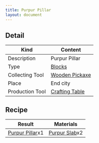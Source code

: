 ```yaml
---
title: Purpur Pillar
layout: document
---
```

## Detail

|Kind|Content|
|---|---|
|Description|Purpur Pillar|
|Type|[Blocks](Blocks)|
|Collecting Tool|[Wooden Pickaxe](Wooden_Pickaxe)|
|Place|End city|
|Production Tool|[Crafting Table](Crafting_Table)|

## Recipe

|Result|Materials|
|---|---|
|[Purpur Pillar](Purpur_Pillar)x1|[Purpur Slab](Purpur_Slab)x2|

